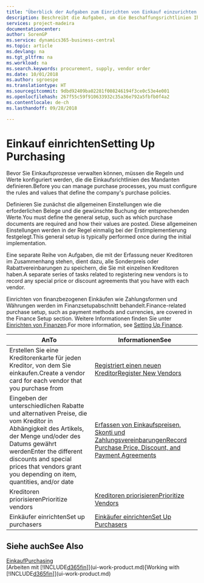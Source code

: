 ```yaml
---
title: "Überblick der Aufgaben zum Einrichten von Einkauf einzurichten | Microsoft Docs"
description: Beschreibt die Aufgaben, um die Beschaffungsrichtlinien Ihres Mandanten festzulegen und Ihre Einkaufsprozesse einzurichten.
services: project-madeira
documentationcenter: 
author: SorenGP
ms.service: dynamics365-business-central
ms.topic: article
ms.devlang: na
ms.tgt_pltfrm: na
ms.workload: na
ms.search.keywords: procurement, supply, vendor order
ms.date: 10/01/2018
ms.author: sgroespe
ms.translationtype: HT
ms.sourcegitcommit: 9dbd92409ba02281f008246194f3ce0c53e4e001
ms.openlocfilehash: 267f55c59f910633932c35a36e792a5fbfb0f4a2
ms.contentlocale: de-ch
ms.lasthandoff: 09/28/2018

---
```

# <a name="setting-up-purchasing"></a><span data-ttu-id="622e5-103">Einkauf einrichten</span><span class="sxs-lookup"><span data-stu-id="622e5-103">Setting Up Purchasing</span></span>
<span data-ttu-id="622e5-104">Bevor Sie Einkaufsprozesse verwalten können, müssen die Regeln und Werte konfiguriert werden, die die Einkaufsrichtlinien des Mandanten definieren.</span><span class="sxs-lookup"><span data-stu-id="622e5-104">Before you can manage purchase processes, you must configure the rules and values that define the company's purchase policies.</span></span>

<span data-ttu-id="622e5-105">Definieren Sie zunächst die allgemeinen Einstellungen wie die erforderlichen Belege und die gewünschte Buchung der entsprechenden Werte.</span><span class="sxs-lookup"><span data-stu-id="622e5-105">You must define the general setup, such as which purchase documents are required and how their values are posted.</span></span> <span data-ttu-id="622e5-106">Diese allgemeinen Einstellungen werden in der Regel einmalig bei der Erstimplementierung festgelegt.</span><span class="sxs-lookup"><span data-stu-id="622e5-106">This general setup is typically performed once during the initial implementation.</span></span>

<span data-ttu-id="622e5-107">Eine separate Reihe von Aufgaben, die mit der Erfassung neuer Kreditoren im Zusammenhang stehen, dient dazu, alle Sonderpreis oder Rabattvereinbarungen zu speichern, die Sie mit einzelnen Kreditoren haben.</span><span class="sxs-lookup"><span data-stu-id="622e5-107">A separate series of tasks related to registering new vendors is to record any special price or discount agreements that you have with each vendor.</span></span>

<span data-ttu-id="622e5-108">Einrichten von finanzbezogenen Einkäufen wie Zahlungsformen und Währungen werden im Finanzsetupabschnitt behandelt.</span><span class="sxs-lookup"><span data-stu-id="622e5-108">Finance-related purchase setup, such as payment methods and currencies, are covered in the Finance Setup section.</span></span> <span data-ttu-id="622e5-109">Weitere Informationen finden Sie unter [Einrichten von Finanzen](finance-setup-finance.md).</span><span class="sxs-lookup"><span data-stu-id="622e5-109">For more information, see [Setting Up Finance](finance-setup-finance.md).</span></span>

| <span data-ttu-id="622e5-110">An</span><span class="sxs-lookup"><span data-stu-id="622e5-110">To</span></span> | <span data-ttu-id="622e5-111">Informationen</span><span class="sxs-lookup"><span data-stu-id="622e5-111">See</span></span> |
| --- | --- |
| <span data-ttu-id="622e5-112">Erstellen Sie eine Kreditorenkarte für jeden Kreditor, von dem Sie einkaufen.</span><span class="sxs-lookup"><span data-stu-id="622e5-112">Create a vendor card for each vendor that you purchase from</span></span>|[<span data-ttu-id="622e5-113">Registriert einen neuen Kreditor</span><span class="sxs-lookup"><span data-stu-id="622e5-113">Register New Vendors</span></span>](purchasing-how-register-new-vendors.md) |
| <span data-ttu-id="622e5-114">Eingeben der unterschiedlichen Rabatte und alternativen Preise, die vom Kreditor in Abhängigkeit des Artikels, der Menge und/oder des Datums gewährt werden</span><span class="sxs-lookup"><span data-stu-id="622e5-114">Enter the different discounts and special prices that vendors grant you depending on item, quantities, and/or date</span></span> |[<span data-ttu-id="622e5-115">Erfassen von Einkaufspreisen, Skonti und Zahlungsvereinbarungen</span><span class="sxs-lookup"><span data-stu-id="622e5-115">Record Purchase Price, Discount, and Payment Agreements</span></span>](purchasing-how-record-purchase-price-discount-payment-agreements.md) |
| <span data-ttu-id="622e5-116">Kreditoren priorisieren</span><span class="sxs-lookup"><span data-stu-id="622e5-116">Prioritize vendors</span></span> |[<span data-ttu-id="622e5-117">Kreditoren priorisieren</span><span class="sxs-lookup"><span data-stu-id="622e5-117">Prioritize Vendors</span></span>](purchasing-how-prioritize-vendors.md) |
| <span data-ttu-id="622e5-118">Einkäufer einrichten</span><span class="sxs-lookup"><span data-stu-id="622e5-118">Set up purchasers</span></span> |[<span data-ttu-id="622e5-119">Einkäufer einrichten</span><span class="sxs-lookup"><span data-stu-id="622e5-119">Set Up Purchasers</span></span>](purchasing-how-setup-purchasers.md) |

## <a name="see-also"></a><span data-ttu-id="622e5-120">Siehe auch</span><span class="sxs-lookup"><span data-stu-id="622e5-120">See Also</span></span>
[<span data-ttu-id="622e5-121">Einkauf</span><span class="sxs-lookup"><span data-stu-id="622e5-121">Purchasing</span></span>](purchasing-manage-purchasing.md)  
<span data-ttu-id="622e5-122">[Arbeiten mit [!INCLUDE[d365fin](includes/d365fin_md.md)]](ui-work-product.md)</span><span class="sxs-lookup"><span data-stu-id="622e5-122">[Working with [!INCLUDE[d365fin](includes/d365fin_md.md)]](ui-work-product.md)</span></span>

